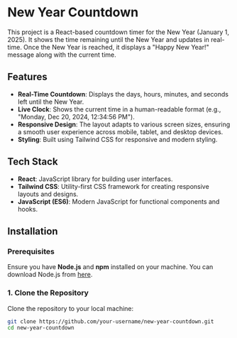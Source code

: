 # New Year Countdown

This project is a React-based countdown timer for the New Year (January 1, 2025). It shows the time remaining until the New Year and updates in real-time. Once the New Year is reached, it displays a "Happy New Year!" message along with the current time.

## Features
- **Real-Time Countdown**: Displays the days, hours, minutes, and seconds left until the New Year.
- **Live Clock**: Shows the current time in a human-readable format (e.g., "Monday, Dec 20, 2024, 12:34:56 PM").
- **Responsive Design**: The layout adapts to various screen sizes, ensuring a smooth user experience across mobile, tablet, and desktop devices.
- **Styling**: Built using Tailwind CSS for responsive and modern styling.

## Tech Stack
- **React**: JavaScript library for building user interfaces.
- **Tailwind CSS**: Utility-first CSS framework for creating responsive layouts and designs.
- **JavaScript (ES6)**: Modern JavaScript for functional components and hooks.

## Installation

### Prerequisites
Ensure you have **Node.js** and **npm** installed on your machine. You can download Node.js from [here](https://nodejs.org/).

### 1. Clone the Repository
Clone the repository to your local machine:

```bash
git clone https://github.com/your-username/new-year-countdown.git
cd new-year-countdown
